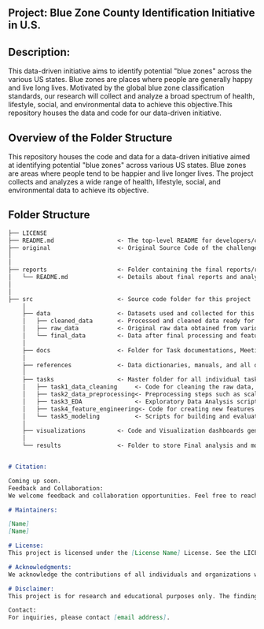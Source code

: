 ## Project: Blue Zone  County Identification Initiative in U.S. 

##  Description:
This data-driven initiative aims to identify potential "blue zones" across the various US states. Blue zones are places where people are generally happy and live long lives. Motivated by the global blue zone classification standards, our research will collect and analyze a broad spectrum of health, lifestyle, social, and environmental data to achieve this objective.This repository houses the data and code for our data-driven initiative.

## Overview of the Folder Structure

This repository houses the code and data for a data-driven initiative aimed at identifying potential "blue zones" across various US states. Blue zones are areas where people tend to be happier and live longer lives. The project collects and analyzes a wide range of health, lifestyle, social, and environmental data to achieve its objective.

## Folder Structure

```markdown
├── LICENSE
├── README.md                  <- The top-level README for developers/collaborators using this project.
├── original                   <- Original Source Code of the challenge hosted by omdena. Can be used as a reference code for the current project goal.
│ 
│
├── reports                    <- Folder containing the final reports/results of this project
│   └── README.md              <- Details about final reports and analysis
│ 
│   
├── src                        <- Source code folder for this project
    │
    ├── data                   <- Datasets used and collected for this project
    │   ├── cleaned_data       <- Processed and cleaned data ready for analysis.
    │   ├── raw_data           <- Original raw data obtained from various sources.
    │   └── final_data         <- Data after final processing and feature engineering.
    │   
    ├── docs                   <- Folder for Task documentations, Meeting Presentations and task Workflow Documents and Diagrams.
    │
    ├── references             <- Data dictionaries, manuals, and all other explanatory references used 
    │
    ├── tasks                  <- Master folder for all individual task folders
    │   ├── task1_data_cleaning     <- Code for cleaning the raw data, handling missing values, and standardizing formats.
    │   ├── task2_data_preprocessing<- Preprocessing steps such as scaling, encoding, and feature transformation.
    │   ├── task3_EDA               <- Exploratory Data Analysis scripts for understanding data distributions, correlations, and visualizations.
    │   ├── task4_feature_engineering<- Code for creating new features based on domain knowledge and insights gained from the data.
    │   └── task5_modeling          <- Scripts for building and evaluating predictive models.
    │
    ├── visualizations         <- Code and Visualization dashboards generated for the project
    │
    └── results                <- Folder to store Final analysis and modelling results and code.


# Citation:

Coming up soon.
Feedback and Collaboration:
We welcome feedback and collaboration opportunities. Feel free to reach out to the project maintainers with any questions, suggestions, or collaboration proposals.

# Maintainers:

[Name]
[Name]

# License:
This project is licensed under the [License Name] License. See the LICENSE file for details.

# Acknowledgments:
We acknowledge the contributions of all individuals and organizations whose data and resources were used in this project. Special thanks to [list any specific acknowledgments].

# Disclaimer:
This project is for research and educational purposes only. The findings and conclusions presented here may not be scientifically validated and should be interpreted with caution.

Contact:
For inquiries, please contact [email address].
